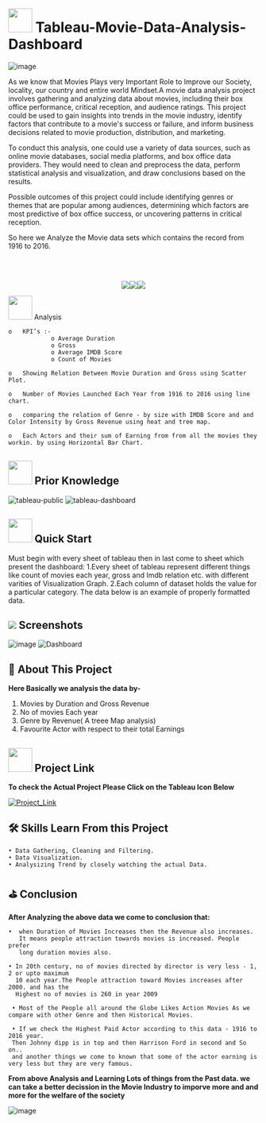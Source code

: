 # <img src=https://user-images.githubusercontent.com/106439762/178425923-6c5803df-7469-4f8c-8052-80fb0c7e220d.gif width="48" height="48" >  **Tableau-Movie-Data-Analysis-Dashboard**

![image](https://user-images.githubusercontent.com/32640079/219321281-f15905cd-9949-4bf5-95bc-ade6673b6f6e.png)

As we know that Movies Plays very Important Role to Improve our Society, locality, our country and entire world Mindset.A movie data analysis project involves gathering and analyzing data about movies, including their box office performance, critical reception, and audience ratings. This project could be used to gain insights into trends in the movie industry, identify factors that contribute to a movie's success or failure, and inform business decisions related to movie production, distribution, and marketing.

To conduct this analysis, one could use a variety of data sources, such as online movie databases, social media platforms, and box office data providers. They would need to clean and preprocess the data, perform statistical analysis and visualization, and draw conclusions based on the results.

Possible outcomes of this project could include identifying genres or themes that are popular among audiences, determining which factors are most predictive of box office success, or uncovering patterns in critical reception.

So here we Analyze the Movie data sets which contains the record from 1916 to 2016.




<br>
<br>
<p align="center"><a href="https://www.tableau.com/"><img src=https://forthebadge.com/images/badges/built-with-love.svg><img src=https://user-images.githubusercontent.com/106439762/178422441-0ad26a02-d79f-4142-937f-461dcea6d08e.svg><img src=https://user-images.githubusercontent.com/106439762/178422909-f51e0b4a-6358-4488-926f-32fd59e4ca54.svg></a></p>
<img src=https://user-images.githubusercontent.com/106439762/178428775-03d67679-9aa4-4b08-91e9-6eb6ed8faf66.gif  width="48" height="48"> Analysis
   
    o	KPI’s :-
                o Average Duration 
                o Gross 
                o Average IMDB Score
                o Count of Movies
    
    o	Showing Relation Between Movie Duration and Gross using Scatter Plot. 
    
    o	Number of Movies Launched Each Year from 1916 to 2016 using line chart.  
    
    o	comparing the relation of Genre - by size with IMDB Score and and Color Intensity by Gross Revenue using heat and tree map.
    
    o	Each Actors and their sum of Earning from from all the movies they workin. by using Horizontal Bar Chart. 
    
##  <img src=https://user-images.githubusercontent.com/106439762/178803205-47a08ce7-2187-4f96-b301-a2b68690619a.gif width="48" height="48" > Prior Knowledge
![tableau-public](https://user-images.githubusercontent.com/106439762/178797623-924f63c6-f35a-4da1-bea6-7a3f647c18af.svg)
![tableau-dashboard](https://user-images.githubusercontent.com/106439762/178797660-533dac49-4eef-42c3-b7bc-4fc935192582.svg)
<br>
## <img src=https://user-images.githubusercontent.com/106439762/178804195-d9db61fb-b2cf-4c8f-bfc3-214cfe0f534c.gif width="48" height="48" > Quick Start
Must begin with every sheet of tableau then in last come to sheet which present the dashboard:
    1.Every sheet of tableau represent different things like count of movies each year, gross and Imdb relation etc. with different varities of Visualization Graph.
    2.Each column of dataset holds the value for a particular category.
The data below is an example of properly formatted data.



<!-- useless -->
<!-- ![Screenshot 2022-08-15 at 2 12 34 PM](https://raw.githubusercontent.com/ankitv2524/Movie-Data-Analysis/f65daf25b7ee89e94246bd58c2989567c4b45611/Project/image.png)
 -->
   
## <img src="https://img.icons8.com/dusk/48/000000/ios-screenshot.png"/> Screenshots
![image](https://user-images.githubusercontent.com/32640079/219292343-76c01399-8abe-49eb-a0b1-4e76b6f32543.png)
![Dashboard](https://user-images.githubusercontent.com/32640079/219290871-b3004146-fd72-44d3-ad78-dac83fae748c.png)

<!-- useless -->
<!-- ![Screenshot 2022-08-15 at 2 16 47 PM](https://raw.githubusercontent.com/ankitv2524/Movie-Data-Analysis/f65daf25b7ee89e94246bd58c2989567c4b45611/Project/Movie_Dashboard.png)
 -->
 
## :man: About This Project
<b> Here Basically we analysis the data by- </b>

1. Movies by Duration and Gross Revenue
2. No of movies Each year
3. Genre by Revenue( A treee Map analysis)
4. Favourite Actor with respect to their total Earnings


<!-- ## 🔗Links -->
##  <img src=https://user-images.githubusercontent.com/106439762/178810087-8f7f8272-0cb8-40cb-a14c-be475569cf7d.gif width="48" height="48"> Project Link

<b>To check the Actual Project Please Click on the Tableau Icon Below</b>

[![Project_Link](https://cloud.githubusercontent.com/assets/1724406/14420001/cfc72600-ffc9-11e5-8743-9b94ce8af254.png)](https://public.tableau.com/views/Project_Dashboard_16567384092800/Dashboard3?:language=en-US&publish=yes&:display_count=n&:origin=viz_share_link)


## 🛠 Skills Learn From this Project
    • Data Gathering, Cleaning and Filtering.
    • Data Visualization.
    • Analysizing Trend by closely watching the actual Data.
    
## ⛳ Conclusion 
   <b> After Analyzing the above data we come to conclusion that:  </b>
   
    •  when Duration of Movies Increases then the Revenue also increases. 
       It means people attraction towards movies is increased. People prefer 
       long duration movies also.
         
    • In 20th century, no of movies directed by director is very less - 1, 2 or upto maximum 
      10 each year.The People attraction toward Movies increases after 2000. and has the       
      Highest no of movies is 260 in year 2009
      
     • Most of the People all around the Globe Likes Action Movies As we compare with other Genre and then Historical Movies.
     
     • If we check the Highest Paid Actor according to this data - 1916 to 2016 year. 
     Then Johnny dipp is in top and then Harrison Ford in second and So on..
     and another things we come to known that some of the actor earning is very less but they are very famous.
     
   <b>From above Analysis and Learning Lots of things from the Past data.  we can take a better decission in the Movie Industry to imporve more and and more for the welfare of the society </b>
   
   ![image](https://user-images.githubusercontent.com/32640079/219319003-84b8b7be-b3ac-4c61-b4c6-7231028cbba6.png)
